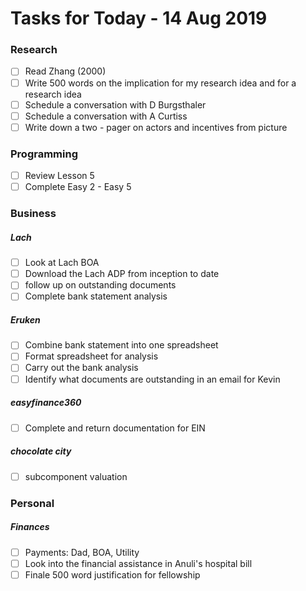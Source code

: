 # Tasks for Today - 14 Aug 2019

### Research

- [ ] Read Zhang (2000)
- [ ] Write 500 words on the implication for my research idea and for a research idea
- [ ] Schedule a conversation with D Burgsthaler
- [ ] Schedule a conversation with A Curtiss
- [ ] Write down a two - pager on actors and incentives from picture

### Programming

- [ ] Review Lesson 5
- [ ] Complete Easy 2 - Easy 5

### Business

##### Lach

- [ ] Look at Lach BOA
- [ ] Download the Lach ADP from inception to date
- [ ] follow up on outstanding documents
- [ ] Complete bank statement analysis

##### Eruken

- [ ] Combine bank statement into one spreadsheet
- [ ] Format spreadsheet for analysis
- [ ] Carry out the bank analysis
- [ ] Identify what documents are outstanding in an email for Kevin

##### easyfinance360

- [ ] Complete and return documentation for EIN

##### chocolate city

- [ ] subcomponent valuation

### Personal

##### Finances

- [ ] Payments: Dad, BOA, Utility
- [ ] Look into the financial assistance in Anuli's hospital bill
- [ ] Finale 500 word justification for fellowship